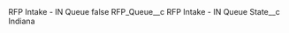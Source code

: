 <?xml version="1.0" encoding="UTF-8"?>
<CustomMetadata xmlns="http://soap.sforce.com/2006/04/metadata" xmlns:xsi="http://www.w3.org/2001/XMLSchema-instance" xmlns:xsd="http://www.w3.org/2001/XMLSchema">
    <label>RFP Intake - IN Queue</label>
    <protected>false</protected>
    <values>
        <field>RFP_Queue__c</field>
        <value xsi:type="xsd:string">RFP Intake - IN Queue</value>
    </values>
    <values>
        <field>State__c</field>
        <value xsi:type="xsd:string">Indiana</value>
    </values>
</CustomMetadata>
